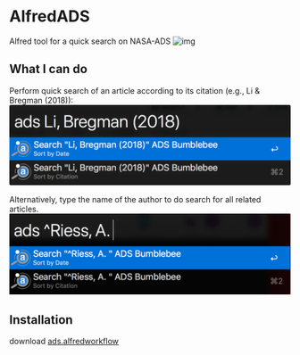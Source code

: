 # AlfredADS
Alfred tool for a quick search on NASA-ADS
![img](http://adsabs.github.io/img/bbb_assets/ads_logo_full_light_background.svg)

## What I can do
Perform quick search of an article according to its citation (e.g., Li & Bregman (2018)):
![img](https://github.com/LiYunyang/AlfredADS/blob/master/example/citation.png)

Alternatively, type the name of the author to do search for all related articles.
![img](https://github.com/LiYunyang/AlfredADS/blob/master/example/adam.png)

## Installation
download [ads.alfredworkflow](https://github.com/LiYunyang/AlfredADS/raw/master/ads.alfredworkflow)
